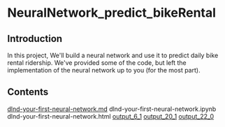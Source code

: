 # NeuralNetwork_predict_bikeRental

## Introduction
In this project, We'll build a neural network and use it to predict daily bike rental ridership. We've provided some of the code, but left the implementation of the neural network up to you (for the most part). 

## Contents

[dlnd-your-first-neural-network.md](https://github.com/wangqian2149185/NeuralNetwork_predict_bikeRental/blob/master/dlnd-your-first-neural-network.md)
dlnd-your-first-neural-network.ipynb
dlnd-your-first-neural-network.html
[output_6_1](https://github.com/wangqian2149185/NeuralNetwork_predict_bikeRental/blob/master/output_6_1.png)
[output_20_1](https://github.com/wangqian2149185/NeuralNetwork_predict_bikeRental/blob/master/output_20_1.png)
[output_22_0](https://github.com/wangqian2149185/NeuralNetwork_predict_bikeRental/blob/master/output_22_0.png)
